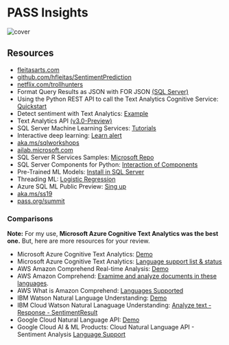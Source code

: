 # PASS Insights
![cover](https://github.com/hfleitas/SentimentPrediction/blob/master/PASSInsights201908-Dev/cover.png)

## Resources

* [fleitasarts.com](http://fleitasarts.com)
* [github.com/hfleitas/SentimentPrediction](https://github.com/hfleitas/SentimentPrediction)
* [netflix.com/trollhunters](https://netflix.com/trollhunters)
* Format Query Results as JSON with FOR JSON [(SQL Server)](https://docs.microsoft.com/sql/relational-databases/json/format-query-results-as-json-with-for-json-sql-server?view=sql-server-2017#output-of-the-for-json-clause)
* Using the Python REST API to call the Text Analytics Cognitive Service: [Quickstart](https://docs.microsoft.com/azure/cognitive-services/text-analytics/quickstarts/python)
* Detect sentiment with Text Analytics: [Example](https://docs.microsoft.com/azure/cognitive-services/text-analytics/how-tos/text-analytics-how-to-sentiment-analysis)
* Text Analytics API [(v3.0-Preview)](https://westcentralus.dev.cognitive.microsoft.com/docs/services/TextAnalytics-v3-0-preview)
* SQL Server Machine Learning Services: [Tutorials](http://aka.ms/mlsqldev)
* Interactive deep learning: [Learn alert](https://aka.ms/AA3dz6b)
* [aka.ms/sqlworkshops](https://aka.ms/sqlworkshops)
* [ailab.microsoft.com](https://ailab.microsoft.com)
* SQL Server R Services Samples: [Microsoft Repo](https://github.com/Microsoft/SQL-Server-R-Services-Samples)
* SQL Server Components for Python: [Interaction of Components](https://docs.microsoft.com/sql/advanced-analytics/python/new-components-in-sql-server-to-support-python-integration)
* Pre-Trained ML Models: [Install in SQL Server](https://docs.microsoft.com/sql/advanced-analytics/r/install-pretrained-models-sql-server)
* Threading ML: [Logistic Regression](https://docs.microsoft.com/machine-learning-server/python-reference/microsoftml/rx-logistic-regression)
* Azure SQL ML Public Preview: [Sing up](https://docs.microsoft.com/azure/sql-database/sql-database-machine-learning-services-overview#signup)
* [aka.ms/ss19](https://aka.ms/ss19)
* [pass.org/summit](https://www.pass.org/summit/2019/Learn/SpeakerDetails.aspx?spid=4116)

### Comparisons
**Note:** For my use, **Microsoft Azure Cognitive Text Analytics was the best one.** But, here are more resources for your review.

* Microsoft Azure Cognitive Text Analytics: [Demo](https://azure.microsoft.com/services/cognitive-services/text-analytics/)
* Microsoft Azure Cognitive Text Analytics: [Language support list & status](https://docs.microsoft.com/azure/cognitive-services/text-analytics/language-support#language-list-and-status)
* AWS Amazon Comprehend Real-time Analysis: [Demo](https://console.aws.amazon.com/comprehend/v2/home)
* AWS Amazon Comprehend: [Examime and analyze documents in these languages](https://docs.aws.amazon.com/comprehend/latest/dg/supported-languages.html).
* AWS What is Amazon Comprehend: [Languages Supported](https://docs.aws.amazon.com/comprehend/latest/dg/what-is.html)
* IBM Watson Natural Language Understanding: [Demo](https://www.ibm.com/watson/services/natural-language-understanding/)
* IBM Cloud Watson Natural Lanaguage Understanding: [Analyze text - Response - SentimentResult](https://cloud.ibm.com/apidocs/natural-language-understanding#analyze-text)
* Google Cloud Natural Language API: [Demo](https://cloud.google.com/natural-language)
* Google Cloud AI & ML Products: Cloud Natural Language API - Sentiment Analysis [Language Support](https://cloud.google.com/natural-language/docs/languages)

